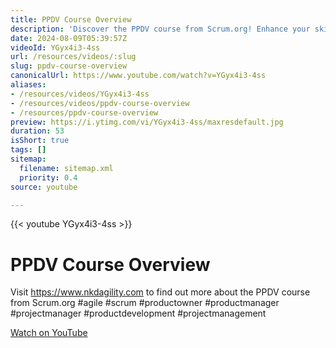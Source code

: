 ```yaml
---
title: PPDV Course Overview
description: 'Discover the PPDV course from Scrum.org! Enhance your skills in agile product development. Visit nkdagility.com for more details. #agile #scrum'
date: 2024-08-09T05:39:57Z
videoId: YGyx4i3-4ss
url: /resources/videos/:slug
slug: ppdv-course-overview
canonicalUrl: https://www.youtube.com/watch?v=YGyx4i3-4ss
aliases:
- /resources/videos/YGyx4i3-4ss
- /resources/videos/ppdv-course-overview
- /resources/ppdv-course-overview
preview: https://i.ytimg.com/vi/YGyx4i3-4ss/maxresdefault.jpg
duration: 53
isShort: true
tags: []
sitemap:
  filename: sitemap.xml
  priority: 0.4
source: youtube

---
```

{{< youtube YGyx4i3-4ss >}}

# PPDV Course Overview

Visit https://www.nkdagility.com to find out more about the PPDV course from Scrum.org #agile #scrum #productowner #productmanager #projectmanager #productdevelopment #projectmanagement

[Watch on YouTube](https://www.youtube.com/watch?v=YGyx4i3-4ss)
